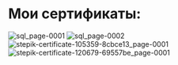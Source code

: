# Мои сертификаты:
![sql_page-0001](https://github.com/polinkiya/course-certificates/assets/51910779/08047cd7-c2f0-400d-a62f-37941a5e2239)
![sql_page-0002](https://github.com/polinkiya/course-certificates/assets/51910779/10d67024-2a1f-4003-ace4-13cfd690c345)
![stepik-certificate-105359-8cbce13_page-0001](https://github.com/polinkiya/course-certificates/assets/51910779/f6a22b88-694d-4759-b475-aad7ec7ef796)
![stepik-certificate-120679-69557be_page-0001](https://github.com/polinkiya/course-certificates/assets/51910779/814e19ae-d988-438d-8219-46445889fdab)
